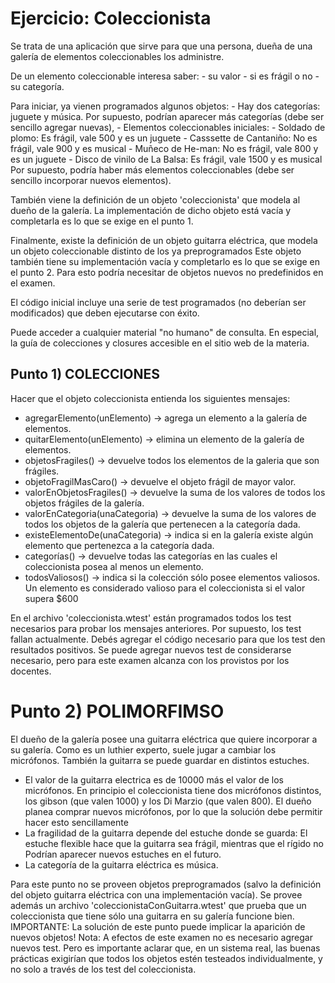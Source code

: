 # Ejercicio: Coleccionista

Se trata de una aplicación que sirve para que una persona, dueña de una galería de elementos coleccionables
los administre. 
  
De un elemento coleccionable interesa saber:
	- su valor 
 	- si es frágil o no 
 	- su categoría.

Para iniciar, ya vienen programados algunos objetos: 
	- Hay dos categorías: juguete y música. Por supuesto, podrían aparecer más categorías (debe ser sencillo agregar nuevas), 
	- Elementos coleccionables iniciales:
        	- Soldado de plomo: Es frágil, vale 500 y es un juguete
         	- Casssette de Cantaniño: No es frágil, vale 900 y es musical
         	- Muñeco de He-man: No es frágil, vale 800 y es un juguete
         	- Disco de vinilo de La Balsa:  Es frágil, vale 1500 y es musical
Por supuesto, podría haber más elementos coleccionables (debe ser sencillo incorporar nuevos elementos).
      
También viene la definición de un objeto 'coleccionista' que modela al dueño de la galería. La implementación de dicho
    objeto está vacía y completarla es lo que se exige en el punto 1.
  
Finalmente, existe la definición de un objeto guitarra eléctrica, que modela un objeto coleccionable distinto de los ya preprogramados
Este objeto también tiene su implementación vacía y completarlo es lo que se exige en el punto 2. Para esto podría necesitar de 
objetos nuevos no predefinidos en el examen.
  
El código inicial incluye una serie de test programados (no deberían ser modificados) que deben ejecutarse con éxito. 
  
Puede acceder a cualquier material "no humano" de consulta. En especial, la guía de colecciones y closures accesible en el sitio
web de la materia.
  
## Punto 1) COLECCIONES
Hacer que el objeto coleccionista entienda los siguientes mensajes:  
  - agregarElemento(unElemento) -> agrega un elemento a la galería de elementos.
  - quitarElemento(unElemento) -> elimina un elemento de la galería de elementos.
  - objetosFragiles() -> devuelve todos los elementos de la galeria que son frágiles.
  - objetoFragilMasCaro() -> devuelve el objeto frágil de mayor valor.
  - valorEnObjetosFragiles() -> devuelve la suma de los valores de todos los objetos frágiles de la galería.
  - valorEnCategoria(unaCategoria) -> devuelve la suma de los valores de todos los objetos de la galería que pertenecen a la categoría dada.
  - existeElementoDe(unaCategoria) -> indica si en la galería existe algún elemento que pertenezca a la categoría dada.
  - categorías() -> devuelve todas las categorías en las cuales el coleccionista posea al menos un elemento.
  - todosValiosos() -> indica si la colección sólo posee elementos valiosos. Un elemento es considerado valioso para el coleccionista 
     si el valor supera $600
  
En el archivo 'coleccionista.wtest' están programados todos los test necesarios para probar los mensajes anteriores. 
Por supuesto, los test fallan actualmente. Debés agregar el código necesario para que los test den resultados positivos.
Se puede agregar nuevos test de considerarse necesario, pero para este examen alcanza con los provistos por los docentes.
  
#  Punto 2) POLIMORFIMSO
El dueño de la galería posee una guitarra eléctrica que quiere incorporar a su galería.
Como es un luthier experto, suele jugar a cambiar los micrófonos. También la guitarra se puede guardar en distintos estuches. 
  - El valor de la guitarra electrica es de 10000 más el valor de los micrófonos. En principio el coleccionista tiene dos micrófonos distintos, 
    los gibson (que valen 1000) y los Di Marzio (que valen 800). El dueño planea comprar nuevos micrófonos, por lo que la solución debe 
    permitir hacer esto sencillamente
  - La fragilidad de la guitarra depende del estuche donde se guarda: El estuche flexible hace que la guitarra sea frágil, mientras que el rígido no
    Podrían aparecer nuevos estuches en el futuro.
  - La categoría de la guitarra eléctrica es música.
  
Para este punto no se proveen objetos preprogramados (salvo la definición del objeto guitarra eléctrica con una implementación vacía). 
Se provee además un archivo 'coleccionistaConGuitarra.wtest' que prueba que un coleccionista que tiene sólo una guitarra en su galería 
funcione bien. 
IMPORTANTE: La solución de este punto puede implicar la aparición de nuevos objetos! 
Nota: A efectos de este examen no es necesario agregar nuevos test. Pero es importante aclarar que, en un sistema real, las buenas prácticas exigirían que todos los objetos estén testeados individualmente, y no solo a través de los test del coleccionista. 
  
  


